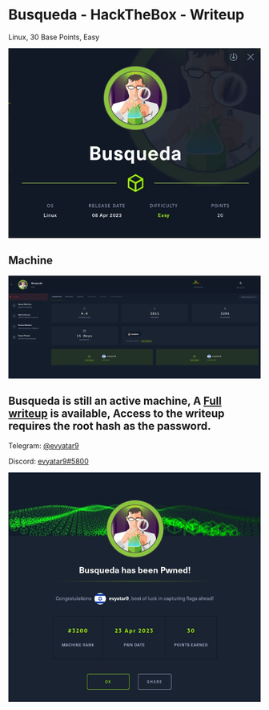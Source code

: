 # Busqueda - HackTheBox - Writeup
Linux, 30 Base Points, Easy

![info.JPG](images/info.JPG)

## Machine

![‏‏Busqueda.JPG](images/Busqueda.JPG)
 
## Busqueda is still an active machine, A [Full writeup](Busqueda-Writeup.pdf) is available, Access to the writeup requires the root hash as the password.

Telegram: [@evyatar9](https://t.me/evyatar9)

Discord: [evyatar9#5800](https://discordapp.com/users/812805349815091251)

![pwn.JPG](images/pwn.JPG)